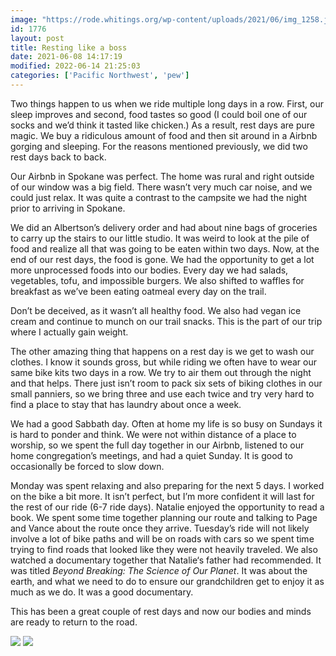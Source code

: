 ```yaml
---
image: "https://rode.whitings.org/wp-content/uploads/2021/06/img_1258.jpg"
id: 1776
layout: post
title: Resting like a boss
date: 2021-06-08 14:17:19
modified: 2022-06-14 21:25:03
categories: ['Pacific Northwest', 'pew']
---
```


Two things happen to us when we ride multiple long days in a row. First, our sleep improves and second, food tastes so good (I could boil one of our socks and we’d think it tasted like chicken.) As a result, rest days are pure magic. We buy a ridiculous amount of food and then sit around in a Airbnb gorging and sleeping. For the reasons mentioned previously, we did two rest days back to back.

Our Airbnb in Spokane was perfect. The home was rural and right outside of our window was a big field. There wasn’t very much car noise, and we could just relax. It was quite a contrast to the campsite we had the night prior to arriving in Spokane.

We did an Albertson’s delivery order and had about nine bags of groceries to carry up the stairs to our little studio. It was weird to look at the pile of food and realize all that was going to be eaten within two days. Now, at the end of our rest days, the food is gone. We had the opportunity to get a lot more unprocessed foods into our bodies. Every day we had salads, vegetables, tofu, and impossible burgers. We also shifted to waffles for breakfast as we’ve been eating oatmeal every day on the trail.

Don’t be deceived, as it wasn’t all healthy food. We also had vegan ice cream and continue to munch on our trail snacks. This is the part of our trip where I actually gain weight.

The other amazing thing that happens on a rest day is we get to wash our clothes. I know it sounds gross, but while riding we often have to wear our same bike kits two days in a row. We try to air them out through the night and that helps. There just isn’t room to pack six sets of biking clothes in our small panniers, so we bring three and use each twice and try very hard to find a place to stay that has laundry about once a week.

We had a good Sabbath day. Often at home my life is so busy on Sundays it is hard to ponder and think. We were not within distance of a place to worship, so we spent the full day together in our Airbnb, listened to our home congregation’s meetings, and had a quiet Sunday. It is good to occasionally be forced to slow down.

Monday was spent relaxing and also preparing for the next 5 days. I worked on the bike a bit more. It isn’t perfect, but I’m more confident it will last for the rest of our ride (6-7 ride days). Natalie enjoyed the opportunity to read a book. We spent some time together planning our route and talking to Page and Vance about the route once they arrive. Tuesday’s ride will not likely involve a lot of bike paths and will be on roads with cars so we spent time trying to find roads that looked like they were not heavily traveled. We also watched a documentary together that Natalie‘s father had recommended. It was titled *Beyond Breaking: The Science of Our Planet*. It was about the earth, and what we need to do to ensure our grandchildren get to enjoy it as much as we do. It was a good documentary.

This has been a great couple of rest days and now our bodies and minds are ready to return to the road.

<!-- Auto-inserted images -->
![](https://rode.whitings.org/wp-content/uploads/2021/06/img_1224-scaled.jpg)
![](https://rode.whitings.org/wp-content/uploads/2021/06/img_1258.jpg)

